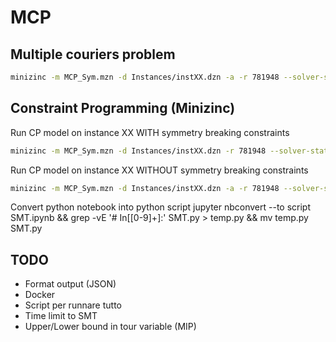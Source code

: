 # MCP

## Multiple couriers problem
```sh
minizinc -m MCP_Sym.mzn -d Instances/instXX.dzn -a -r 781948 --solver-statistics --time-limit 300000 -D mzn_ignore_symmetry_breaking_constraints=false
```

## Constraint Programming (Minizinc)
Run CP model on instance XX WITH symmetry breaking constraints

```sh
minizinc -m MCP_Sym.mzn -d Instances/instXX.dzn -r 781948 --solver-statistics --time-limit 300000 -D mzn_ignore_symmetry_breaking_constraints=false
```

Run CP model on instance XX WITHOUT symmetry breaking constraints

```sh
minizinc -m MCP_Sym.mzn -d Instances/instXX.dzn -a -r 781948 --solver-statistics --time-limit 300000 -D mzn_ignore_symmetry_breaking_constraints=true
```

Convert python notebook into python script
jupyter nbconvert --to script SMT.ipynb && grep -vE '# In\[[0-9]+\]:' SMT.py > temp.py && mv temp.py SMT.py

## TODO
- Format output (JSON)
- Docker
- Script per runnare tutto
- Time limit to SMT
- Upper/Lower bound in tour variable (MIP)